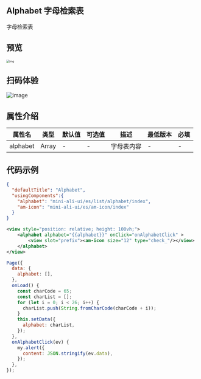 ## Alphabet 字母检索表

字母检索表

## 预览
<img src="https://gw.alipayobjects.com/mdn/rms_ce4c6f/afts/img/A*dxUqTYRYZBsAAAAAAAAAAABkARQnAQ" alt="img" style="zoom:50%;" />

## 扫码体验

![image](http://mdn.alipayobjects.com/afts/img/A*KNOYT4LW3VEAAAAAAAAAAABkAa8wAA/original?bz=openpt_doc&t=LvZJ0dVW6YGHzehjluyj7wAAAABkMK8AAAAA)



## 属性介绍

| 属性名        | 类型    | 默认值 | 可选值                     | 描述                                               | 最低版本 | 必填           |
| ------------- | ------- | ------ | -------------------------- | -------------------------------------------------- | -------- | -------------- |
| alphabet      | Array   | -      | -                       | 字母表内容 | -        | -              |


## 代码示例
```json
{
  "defaultTitle": "Alphabet",
  "usingComponents":{
    "alphabet": "mini-ali-ui/es/list/alphabet/index",
    "am-icon": "mini-ali-ui/es/am-icon/index"
  }
}
```

```xml
<view style="position: relative; height: 100vh;">
	<alphabet alphabet="{{alphabet}}" onClick="onAlphabetClick" >
		<view slot="prefix"><am-icon size="12" type="check_"/></view>
	</alphabet>
</view>
```

```javascript
Page({
  data: {
    alphabet: [],
  },
  onLoad() {
    const charCode = 65;
    const charList = [];
    for (let i = 0; i < 26; i++) {
      charList.push(String.fromCharCode(charCode + i));
    }
    this.setData({
      alphabet: charList,
    });
  },
  onAlphabetClick(ev) {
    my.alert({
      content: JSON.stringify(ev.data),
    });
  },
});
```